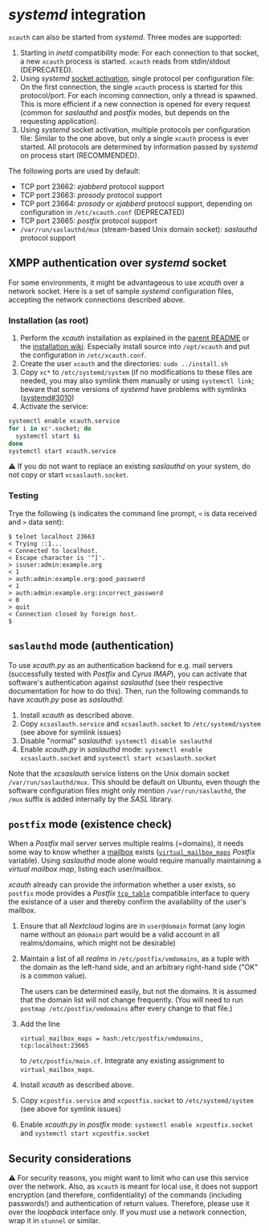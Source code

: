 # *systemd* integration

`xcauth` can also be started from *systemd*. Three modes are supported:

1. Starting in *inetd* compatibility mode: For each connection to that socket, a new `xcauth` process is started. `xcauth` reads from stdin/stdout (DEPRECATED).
1. Using *systemd* [socket activation](http://0pointer.net/blog/projects/socket-activation.html), single protocol per configuration file: On the first connection, the single `xcauth` process is started for this protocol/port. For each incoming connection, only a thread is spawned. This is more efficient if a new connection is opened for every request (common for *saslauthd* and *postfix* modes, but depends on the requesting application).
1. Using *systemd* socket activation, multiple protocols per configuration file: Similar to the one above, but only a single `xcauth` process is ever started. All protocols are determined by information passed by *systemd* on process start (RECOMMENDED).

The following ports are used by default:
- TCP port 23662: *ejabberd* protocol support
- TCP port 23663: *prosody* protocol support
- TCP port 23664: *prosody* or *ejabberd* protocol support, depending on configuration in `/etc/xcauth.conf` (DEPRECATED)
- TCP port 23665: *postfix* protocol support
- `/var/run/saslauthd/mux` (stream-based Unix domain socket): *saslauthd* protocol support

## XMPP authentication over *systemd* socket

For some environments, it might be advantageous to use *xcauth* over a network socket. Here is a set of sample *systemd* configuration files, accepting the network connections described above.

### Installation (as root)

1. Perform the *xcauth* installation as explained in the [parent README](../README.md) or the [installation wiki](https://github.com/jsxc/xcauth/wiki). Especially install source into `/opt/xcauth` and put the configuration in `/etc/xcauth.conf`.
1. Create the user `xcauth` and the directories: `sudo ../install.sh`
1. Copy `xc*` to `/etc/systemd/system` (if no modifications to these files are needed, you may also symlink them manually or using `systemctl link`; beware that some versions of *systemd* have problems with symlinks ([systemd#3010](https://github.com/systemd/systemd/issues/3010))
1. Activate the service:
```sh
systemctl enable xcauth.service
for i in xc*.socket; do
  systemctl start $i
done
systemctl start xcauth.service
```

:warning: If you do not want to replace an existing *saslauthd* on your system, do not copy or start `xcsaslauth.socket`.

### Testing

Trye the following (`$` indicates the command line prompt, `<` is data received and `>` data sent):

```
$ telnet localhost 23663
< Trying ::1...
< Connected to localhost.
< Escape character is '^]'.
> isuser:admin:example.org
< 1
> auth:admin:example.org:good_password
< 1
> auth:admin:example.org:incorrect_password
< 0
> quit
< Connection closed by foreign host.
$
```

## `saslauthd` mode (authentication)

To use *xcauth.py* as an authentication backend for e.g. mail servers
(successfully tested with *Postfix* and *Cyrus IMAP*), you can activate
that software's authentication against *saslauthd* (see their
respective documentation for how to do this). Then, run the following
commands to have *xcauth.py* pose as *saslauthd*:

1. Install *xcauth* as described above.
1. Copy `xcsaslauth.service` and `xcsaslauth.socket` to `/etc/systemd/system` (see above for symlink issues)
1. Disable "normal" *saslauthd*: `systemctl disable saslauthd`
1. Enable *xcauth.py* in *saslauthd* mode: `systemctl enable xcsaslauth.socket` and `systemctl start xcsaslauth.socket`

Note that the *xcsaslauth* service listens on the Unix domain socket
`/var/run/saslauthd/mux`. This should be default on Ubuntu, even though
the software configuration files might only mention `/var/run/saslauthd`,
the `/mux` suffix is added internally by the *SASL* library.

## `postfix` mode (existence check)

When a *Postfix* mail server serves multiple realms (=domains), it
needs some way to know whether a
[mailbox](http://www.postfix.org/VIRTUAL_README.html#virtual_mailbox)
exists
([`virtual_mailbox_maps`](http://www.postfix.org/postconf.5.html#virtual_mailbox_maps)
*Postfix* variable). Using *saslauthd* mode alone would require
manually maintaining a *virtual mailbox map*, listing each user/mailbox.

*xcauth* already can provide the information whether a user exists, so
`postfix` mode provides a *Postfix*
[`tcp_table`](http://www.postfix.org/tcp_table.5.html) compatible interface
to query the existance of a user and thereby confirm the availability of the
user's mailbox.

1. Ensure that all *Nextcloud* logins are in `user@domain` format
   (any login name without an `@domain` part would be a valid account
   in all realms/domains, which might not be desirable)
1. Maintain a list of all *realms* in `/etc/postfix/vmdomains`, as a tuple
   with the domain as the left-hand side, and an arbitrary right-hand side
   ("OK" is a common value).

   The users can be determined easily, but not the domains. It is assumed
   that the domain list will not change frequently. (You will need to run
   `postmap /etc/postfix/vmdomains` after every change to that file.)
1. Add the line
   ```Postfix
   virtual_mailbox_maps = hash:/etc/postfix/vmdomains, tcp:localhost:23665
   ```
   to `/etc/postfix/main.cf`. Integrate any existing assignment to
   `virtual_mailbox_maps`.
1. Install *xcauth* as described above.
1. Copy `xcpostfix.service` and `xcpostfix.socket` to `/etc/systemd/system` (see above for symlink issues)
1. Enable *xcauth.py* in *postfix* mode: `systemctl enable xcpostfix.socket` and `systemctl start xcpostfix.socket`

## Security considerations

:warning: For security reasons, you might want to limit who can use this service over the network. Also, as `xcauth` is meant for local use, it does not support encryption (and therefore, confidentiality) of the commands (including passwords!) and authentication of return values. Therefore, please use it over the *loopback* interface only. If you must use a network connection, wrap it in `stunnel` or similar.

